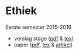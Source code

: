 # Ethiek

Eerste semester 2015-2016

* verslag stage ([pdf](verslag.pdf) & [tex](verslag.tex))
* paper ([pdf](paper.pdf), [tex](paper.tex) & [artikel]())
